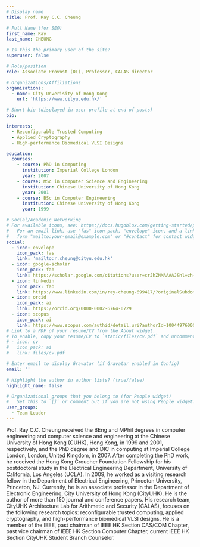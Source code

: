 ```yaml
---
# Display name
title: Prof. Ray C.C. Cheung

# Full Name (for SEO)
first_name: Ray
last_name: CHEUNG

# Is this the primary user of the site?
superuser: false

# Role/position
role: Associate Provost (DL), Professor, CALAS director

# Organizations/Affiliations
organizations:
  - name: City Unverisity of Hong Kong
    url: 'https://www.cityu.edu.hk/'

# Short bio (displayed in user profile at end of posts)
bio: 

interests:
  - Reconfigurable Trusted Computing
  - Applied Cryptography
  - High-performance Biomedical VLSI Designs

education:
  courses:
    - course: PhD in Computing
      institution: Imperial College London
      year: 2007
    - course: MSc in Computer Science and Engineering
      institution: Chinese University of Hong Kong
      year: 2001
    - course: BSc in Computer Engineering
      institution: Chinese University of Hong Kong
      year: 1999

# Social/Academic Networking
# For available icons, see: https://docs.hugoblox.com/getting-started/page-builder/#icons
#   For an email link, use "fas" icon pack, "envelope" icon, and a link in the
#   form "mailto:your-email@example.com" or "#contact" for contact widget.
social:
  - icon: envelope
    icon_pack: fas
    link: 'mailto:r.cheung@cityu.edu.hk'
  - icon: google-scholar
    icon_pack: fab
    link: https://scholar.google.com/citations?user=crJhZNMAAAAJ&hl=zh-CN
  - icon: linkedin
    icon_pack: fab
    link: https://www.linkedin.com/in/ray-cheung-699417/?originalSubdomain=hk    
  - icon: orcid
    icon_pack: ai
    link: https://orcid.org/0000-0002-6764-0729
  - icon: scopus
    icon_pack: ai
    link: https://www.scopus.com/authid/detail.uri?authorId=10044976000
# Link to a PDF of your resume/CV from the About widget.
# To enable, copy your resume/CV to `static/files/cv.pdf` and uncomment the lines below.
# - icon: cv
#   icon_pack: ai
#   link: files/cv.pdf

# Enter email to display Gravatar (if Gravatar enabled in Config)
email: ''

# Highlight the author in author lists? (true/false)
highlight_name: false

# Organizational groups that you belong to (for People widget)
#   Set this to `[]` or comment out if you are not using People widget.
user_groups:
  - Team Leader
---
```


Prof. Ray C.C. Cheung received the BEng and MPhil degrees in computer engineering and computer science and engineering at the Chinese University of Hong Kong (CUHK), Hong Kong, in 1999 and 2001, respectively, and the PhD degree and DIC in computing at Imperial College London, London, United Kingdom, in 2007. After completing the PhD work, he received the Hong Kong Croucher Foundation Fellowship for his postdoctoral study in the Electrical Engineering Department, University of California, Los Angeles (UCLA). In 2009, he worked as a visiting research fellow in the Department of Electrical Engineering, Princeton University, Princeton, NJ. Currently, he is an associate professor in the Department of Electronic Engineering, City University of Hong Kong (CityUHK). He is the author of more than 150 journal and conference papers. His research team, CityUHK Architecture Lab for Arithmetic and Security (CALAS), focuses on the following research topics: reconfigurable trusted computing, applied cryptography, and high-performance biomedical VLSI designs. He is a member of the IEEE, past chairman of IEEE HK Section CAS/COM Chapter, past vice chairman of IEEE HK Section Computer Chapter, current IEEE HK Section CityUHK Student Branch Counselor.
